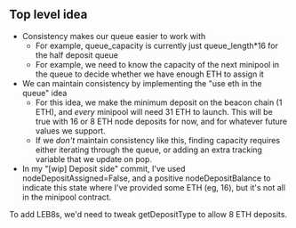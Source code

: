 ## Top level idea

- Consistency makes our queue easier to work with
  - For example, queue_capacity is currently just queue_length*16 for the half deposit queue
  - For example, we need to know the capacity of the next minipool in the queue to decide whether we
    have enough ETH to assign it
- We can maintain consistency by implementing the "use eth in the queue" idea
  - For this idea, we make the minimum deposit on the beacon chain (1 ETH), and _every_ minipool
    will need 31 ETH to launch. This will be true with 16 or 8 ETH node deposits for now, and for
    whatever future values we support.
  - If we _don't_ maintain consistency like this, finding capacity requires either iterating through
    the queue, or adding an extra tracking variable that we update on pop.
- In my "[wip] Deposit side" commit, I've used nodeDepositAssigned=False, and a positive
  nodeDepositBalance to indicate this state where I've provided some ETH (eg, 16), but it's not all
  in the minipool contract.

To add LEB8s, we'd need to tweak getDepositType to allow 8 ETH deposits.
